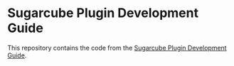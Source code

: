 # Sugarcube Plugin Development Guide

This repository contains the code from the [Sugarcube Plugin Development Guide](https://sugarcubetools.net/docs/plugin-development).
